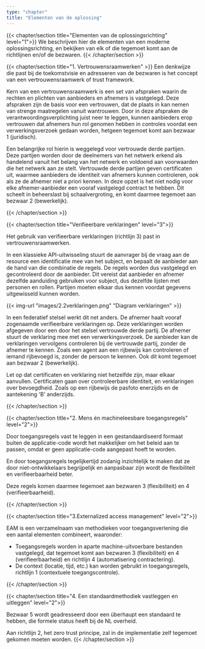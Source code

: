 ```yaml
---
type: "chapter"
title: "Elementen van de oplossing"
---
```

{{< chapter/section title="Elementen van de oplossingsrichting" level="1">}}
We beschrijven hier de elementen van een moderne oplossingsrichting, en bekijken van elk of die tegemoet komt aan de richtlijnen en/of de bezwaren.
{{< /chapter/section >}}

{{< chapter/section title="1. Vertrouwensraamwerken" >}}
Een denkwijze die past bij de toekomstvisie en adresseren van de bezwaren is het concept van een vertrouwensraamwerk of trust framework.

Kern van een vertrouwensraamwerk is een set van afspraken waarin de rechten en plichten van aanbieders en afnemers is vastgelegd. 
Deze afspraken zijn de basis voor een vertrouwen, dat de plaats in kan nemen van strenge maatregelen vanuit wantrouwen.
Door in deze afspraken de verantwoordingsverplichting juist neer te leggen, kunnen aanbieders erop vertrouwen dat afnemers hun
rol genomen hebben in controles voordat een verwerkingsverzoek gedaan worden, hetgeen tegemoet komt aan bezwaar 1 (juridisch).

Een belangrijke rol hierin is weggelegd voor vertrouwde derde partijen. Deze partijen worden door de deelnemers van het netwerk
erkend als handelend vanuit het belang van het netwerk en voldoend aan voorwaarden die het netwerk aan ze stelt. 
Vertrouwde derde partijen geven certificaten uit, waarmee aanbieders de identiteit van afnemers kunnen controleren,
ook als ze de afnemer niet a priori kennen. In deze opzet is het niet nodig voor elke afnemer-aanbieder een vooraf 
vastgelegd contract te hebben. Dit scheelt in beheerslast bij schaalvergroting, en komt daarmee tegemoet aan bezwaar 2 (bewerkelijk).

{{< /chapter/section >}}

{{< chapter/section title="Verifieerbare verklaringen" level="3">}}

Het gebruik van verifieerbare verklaringen (richtlijn 3) past in vertrouwensraamwerken.

In een klassieke API-uitwisseling stuurt de aanvrager bij de vraag aan de resource een identificatie mee van het subject,
en bepaalt de aanbieder aan de hand van die combinatie de regels. De regels worden dus vastgelegd en gecontroleerd door de aanbieder.
Dit vereist dat aanbieder en afnemer dezelfde aanduiding gebruiken voor subject, dus dezelfde lijsten met personen en rollen.
Partijen moeten elkaar dus kennen voordat gegevens uitgewisseld kunnen worden.

{{< img-url "images/2.2verklaringen.png" "Diagram verklaringen" >}}

In een federatief stelsel werkt dit net anders. De afnemer haalt vooraf zogenaamde verifieerbare verklaringen op. 
Deze verklaringen worden afgegeven door een door het stelsel vertrouwde derde partij. De afnemer stuurt de verklaring
mee met een verwerkingsverzoek. De aanbieder kan de verklaringen vervolgens controleren bij de vertrouwde partij, 
zonder de afnemer te kennen. Zoals een agent aan een rijbewijs kan controleren of iemand rijbevoegd is, zonder
de persoon te kennen. Ook dit komt tegemoet aan bezwaar 2 (bewerkelijk). 

Let op dat certificaten en verklaring niet hetzelfde zijn, maar elkaar aanvullen. Certificaten gaan over controleerbare
identiteit, en verklaringen over bevoegdheid. Zoals op een rijbewijs de pasfoto enerzijds en de aantekening 'B' anderzijds.

{{< /chapter/section >}}

{{< chapter/section title="2. Mens én machineleesbare toegangsregels" level="2">}}

Door toegangsregels vast te leggen in een gestandaardiseerd formaat buiten de applicatie-code 
wordt het makkelijker om het beleid aan te passen, omdat er geen applicatie-code aangepast hoeft te worden.

En door toegangsregels tegelijkertijd zodanig inzichtelijk te maken dat ze door niet-ontwikkelaars begrijpelijk en aanpasbaar zijn
wordt de flexibiliteit en verifieerbaarheid beter.

Deze regels komen daarmee tegemoet aan bezwaren 3 (flexibiliteit) en 4 (verifieerbaarheid).

{{< /chapter/section >}}

{{< chapter/section title="3.Externalized access management" level="2">}}

EAM is een verzamelnaam van methodieken voor toegangsverlening die een aantal elementen combineert, waaronder:
- Toegangsregels worden in aparte machine-uitvoerbare bestanden vastgelegd, dat tegemoet komt aan bezwaren 3 (flexibiliteit) en 4 (verifieerbaarheid) en richtlijn 4 (automatisering contractering).
- De context (locatie, tijd, etc.) kan worden gebruikt in toegangsregels, richtlijn 1 (contextuele toegangscontrole).
  
{{< /chapter/section >}}

{{< chapter/section title="4. Een standaardmethodiek vastleggen en uitleggen" level="2">}}

Bezwaar 5 wordt geadresseerd door een überhaupt een standaard te hebben, die formele status heeft bij de NL overheid.

Aan richtlijn 2, het zero trust principe, zal in de implementatie zelf tegemoet gekomen moeten worden.
{{< /chapter/section >}}